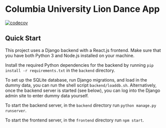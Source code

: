 # Columbia University Lion Dance App

[![codecov](https://codecov.io/gh/ew2664/culd-app/branch/main/graph/badge.svg?token=XU966851SF)](https://codecov.io/gh/ew2664/culd-app)

## Quick Start

This project uses a Django backend with a React.js frontend.
Make sure that you have both Python 3 and Node.js installed on your machine.

Install the required Python dependencies for the backend by running
`pip install -r requirements.txt` in the `backend` directory.

To set up the SQLite database, run Django migrations, and load in the dummy data, you can run the shell script ```backend/loaddb.sh```.
Alternatively, once the backend server is started (see below), you can log into the Django admin site to enter dummy data yourself.

To start the backend server, in the `backend` directory run `python manage.py runserver`.

To start the frontend server, in the `frontend` directory run `npm start`.
